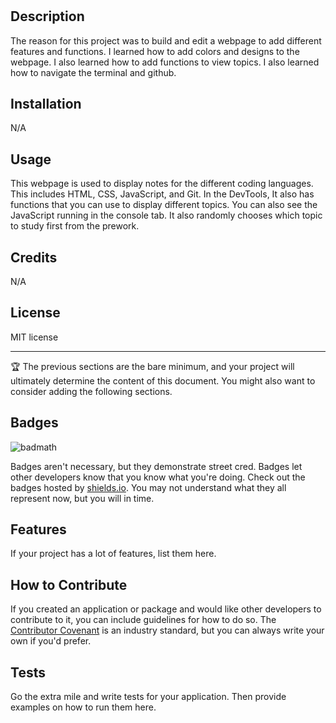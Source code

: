 # <Prework Study Guide Webpage>

## Description


The reason for this project was to build and edit a webpage to add different features and functions. I learned how to add colors and designs to the webpage. I also learned how to add functions to view topics. I also learned how to navigate the terminal and github. 

## Installation

N/A

## Usage


This webpage is used to display notes for the different coding languages. This includes HTML, CSS, JavaScript, and Git. In the DevTools, It also has functions that you can use to display different topics. You can also see the JavaScript running in the console tab. It also randomly chooses which topic to study first from the prework. 



## Credits

N/A

## License

MIT license

---

🏆 The previous sections are the bare minimum, and your project will ultimately determine the content of this document. You might also want to consider adding the following sections.

## Badges

![badmath](https://img.shields.io/github/languages/top/nielsenjared/badmath)

Badges aren't necessary, but they demonstrate street cred. Badges let other developers know that you know what you're doing. Check out the badges hosted by [shields.io](https://shields.io/). You may not understand what they all represent now, but you will in time.

## Features

If your project has a lot of features, list them here.

## How to Contribute

If you created an application or package and would like other developers to contribute to it, you can include guidelines for how to do so. The [Contributor Covenant](https://www.contributor-covenant.org/) is an industry standard, but you can always write your own if you'd prefer.

## Tests

Go the extra mile and write tests for your application. Then provide examples on how to run them here.